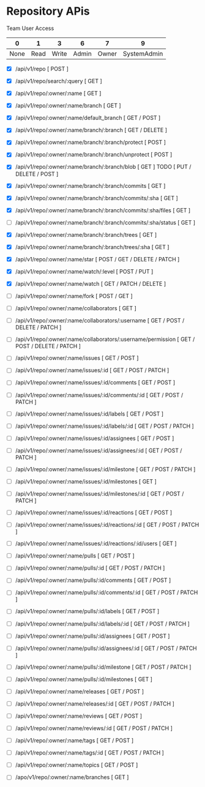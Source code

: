 # Repository APis

 Team User Access

| 0    | 1    | 3     | 6     | 7     | 9           |
|------|------|-------|-------|-------|-------------|
| None | Read | Write | Admin | Owner | SystemAdmin |


- [x] /api/v1/repo [ POST ]
- [x] /api/v1/repo/search/:query [ GET ]
- [x] /api/v1/repo/:owner/:name [ GET ]
- [x] /api/v1/repo/:owner/:name/branch [ GET ]
- [x] /api/v1/repo/:owner/:name/default_branch [ GET / POST ]
- [x] /api/v1/repo/:owner/:name/branch/:branch [ GET / DELETE ]
- [x] /api/v1/repo/:owner/:name/branch/:branch/protect [ POST ]
- [x] /api/v1/repo/:owner/:name/branch/:branch/unprotect [ POST ]
- [x] /api/v1/repo/:owner/:name/branch/:branch/blob [ GET ] TODO [  PUT / DELETE / POST ]
- [x] /api/v1/repo/:owner/:name/branch/:branch/commits [ GET ]
- [x] /api/v1/repo/:owner/:name/branch/:branch/commits/:sha [ GET ]
- [x] /api/v1/repo/:owner/:name/branch/:branch/commits/:sha/files [ GET ]
- [ ] /api/v1/repo/:owner/:name/branch/:branch/commits/:sha/status [ GET ]
- [x] /api/v1/repo/:owner/:name/branch/:branch/trees [ GET ]
- [x] /api/v1/repo/:owner/:name/branch/:branch/trees/:sha [ GET ]
- [x] /api/v1/repo/:owner/:name/star [ POST / GET / DELETE / PATCH ]
- [x] /api/v1/repo/:owner/:name/watch/:level [ POST / PUT ]
- [x] /api/v1/repo/:owner/:name/watch [  GET / PATCH / DELETE ]
- [ ] /api/v1/repo/:owner/:name/fork [ POST / GET ]

- [ ] /api/v1/repo/:owner/:name/collaborators [ GET ]
- [ ] /api/v1/repo/:owner/:name/collaborators/:username [ GET / POST / DELETE / PATCH ]
- [ ] /api/v1/repo/:owner/:name/collaborators/:username/permission [ GET / POST / DELETE / PATCH ]

- [ ] /api/v1/repo/:owner/:name/issues [ GET / POST ]
- [ ] /api/v1/repo/:owner/:name/issues/:id [ GET / POST / PATCH ]
- [ ] /api/v1/repo/:owner/:name/issues/:id/comments [ GET / POST ]
- [ ] /api/v1/repo/:owner/:name/issues/:id/comments/:id [ GET / POST / PATCH ]
- [ ] /api/v1/repo/:owner/:name/issues/:id/labels [ GET / POST ]
- [ ] /api/v1/repo/:owner/:name/issues/:id/labels/:id [ GET / POST / PATCH ]
- [ ] /api/v1/repo/:owner/:name/issues/:id/assignees [ GET / POST ]
- [ ] /api/v1/repo/:owner/:name/issues/:id/assignees/:id [ GET / POST / PATCH ]
- [ ] /api/v1/repo/:owner/:name/issues/:id/milestone [ GET / POST / PATCH ]
- [ ] /api/v1/repo/:owner/:name/issues/:id/milestones [ GET ]
- [ ] /api/v1/repo/:owner/:name/issues/:id/milestones/:id [ GET / POST / PATCH ]
- [ ] /api/v1/repo/:owner/:name/issues/:id/reactions [ GET / POST ]
- [ ] /api/v1/repo/:owner/:name/issues/:id/reactions/:id [ GET / POST / PATCH ]
- [ ] /api/v1/repo/:owner/:name/issues/:id/reactions/:id/users [ GET ]

- [ ] /api/v1/repo/:owner/:name/pulls [ GET / POST ]
- [ ] /api/v1/repo/:owner/:name/pulls/:id [ GET / POST / PATCH ]
- [ ] /api/v1/repo/:owner/:name/pulls/:id/comments [ GET / POST ]
- [ ] /api/v1/repo/:owner/:name/pulls/:id/comments/:id [ GET / POST / PATCH ]
- [ ] /api/v1/repo/:owner/:name/pulls/:id/labels [ GET / POST ]
- [ ] /api/v1/repo/:owner/:name/pulls/:id/labels/:id [ GET / POST / PATCH ]
- [ ] /api/v1/repo/:owner/:name/pulls/:id/assignees [ GET / POST ]
- [ ] /api/v1/repo/:owner/:name/pulls/:id/assignees/:id [ GET / POST / PATCH ] 
- [ ] /api/v1/repo/:owner/:name/pulls/:id/milestone [ GET / POST / PATCH ]
- [ ] /api/v1/repo/:owner/:name/pulls/:id/milestones [ GET ]

- [ ] /api/v1/repo/:owner/:name/releases [ GET / POST ]
- [ ] /api/v1/repo/:owner/:name/releases/:id [ GET / POST / PATCH ]

- [ ] /api/v1/repo/:owner/:name/reviews [ GET / POST ]
- [ ] /api/v1/repo/:owner/:name/reviews/:id [ GET / POST / PATCH ]

- [ ] /api/v1/repo/:owner/:name/tags [ GET / POST ]
- [ ] /api/v1/repo/:owner/:name/tags/:id [ GET / POST / PATCH ]

- [ ] /api/v1/repo/:owner/:name/topics [ GET / POST ]

- [ ] /apo/v1/repo/:owner/:name/branches [ GET ]